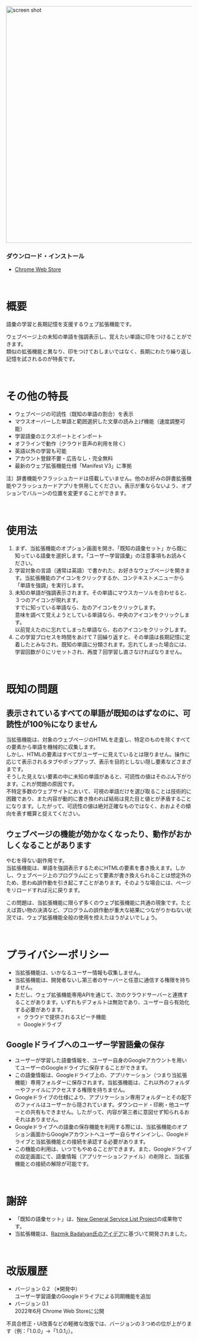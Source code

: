 <img src="https://user-images.githubusercontent.com/3040830/176997227-2e356070-1487-46d2-87e8-468aaf2862f1.png" alt="screen shot" width="640px"/>

### ダウンロード・インストール
- [Chrome Web Store](https://chrome.google.com/webstore/detail/carvewords/ihidmddjffcegbkfjhgkmijifjkammfl)

<br>

# 概要

語彙の学習と長期記憶を支援するウェブ拡張機能です。

ウェブページ上の未知の単語を強調表示し、覚えたい単語に印をつけることができます。  
類似の拡張機能と異なり、印をつけておしまいではなく、長期にわたり繰り返し記憶を試されるのが特長です。

<br>

# その他の特長

- ウェブページの可読性（既知の単語の割合）を表示
- マウスオーバーした単語と範囲選択した文章の読み上げ機能（速度調整可能）
- 学習語彙のエクスポートとインポート
- オフラインで動作（クラウド音声の利用を除く）
- 英語以外の学習も可能
- アカウント登録不要・広告なし・完全無料
- 最新のウェブ拡張機能仕様「Manifest V3」に準拠

注）辞書機能やフラッシュカードは搭載していません。他のお好みの辞書拡張機能やフラッシュカードアプリを併用してください。表示が重ならないよう、オプションでバルーンの位置を変更することができます。

<br>

# 使用法

1. まず、当拡張機能のオプション画面を開き、「既知の語彙セット」から既に知っている語彙を選択します。「ユーザー学習語彙」の注意事項もお読みください。
2. 学習対象の言語（通常は英語）で書かれた、お好きなウェブページを開きます。当拡張機能のアイコンをクリックするか、コンテキストメニューから「単語を強調」を実行します。
3. 未知の単語が強調表示されます。その単語にマウスカーソルを合わせると、３つのアイコンが現れます。  
すでに知っている単語なら、左のアイコンをクリックします。  
意味を調べて覚えようとしている単語なら、中央のアイコンをクリックします。  
以前覚えたのに忘れてしまった単語なら、右のアイコンをクリックします。
4. この学習プロセスを時間をあけて７回繰り返すと、その単語は長期記憶に定着したとみなされ、既知の単語に分類されます。忘れてしまった場合には、学習回数が０にリセットされ、再度７回学習し直さなければなりません。

<br>

# 既知の問題

## 表示されているすべての単語が既知のはずなのに、可読性が100％になりません

当拡張機能は、対象のウェブページのHTMLを走査し、特定のものを除くすべての要素から単語を機械的に収集します。  
しかし、HTMLの要素はすべてがユーザーに見えているとは限りません。操作に応じて表示されるタブやポップアップ、表示を目的としない隠し要素などさまざまです。  
そうした見えない要素の中に未知の単語があると、可読性の値はそのぶん下がります。これが問題の原因です。  
不特定多数のウェブサイトにおいて、可視の単語だけを選び取ることは技術的に困難であり、また内容が動的に書き換われば結局は見た目と値とが矛盾することになります。したがって、可読性の値は絶対正確なものではなく、おおよその傾向を表す概算と捉えてください。

## ウェブページの機能が効かなくなったり、動作がおかしくなることがあります

やむを得ない副作用です。  
当拡張機能は、単語を強調表示するためにHTMLの要素を書き換えます。しかし、ウェブページ上のプログラムにとって要素が書き換えられることは想定外のため、思わぬ誤作動を引き起こすことがあります。そのような場合には、ページをリロードすれば元に戻ります。  

この問題は、当拡張機能に限らず多くのウェブ拡張機能に共通の現象です。たとえば買い物の決済など、プログラムの誤作動が重大な結果につながりかねない状況では、ウェブ拡張機能全般の使用を控えたほうがよいでしょう。

<br>

# プライバシーポリシー

- 当拡張機能は、いかなるユーザー情報も収集しません。
- 当拡張機能は、開発者ないし第三者のサーバーと任意に通信する権限を持ちません。
- ただし、ウェブ拡張機能専用APIを通じて、次のクラウドサーバーと連携することがあります。いずれもデフォルトは無効であり、ユーザー自ら有効化する必要があります。
  - クラウドで提供されるスピーチ機能
  - Googleドライブ

## Googleドライブへのユーザー学習語彙の保存

- ユーザーが学習した語彙情報を、ユーザー自身のGoogleアカウントを用いてユーザーのGoogleドライブに保存することができます。
- この語彙情報は、Googleドライブ上の、アプリケーション（つまり当拡張機能）専用フォルダーに保存されます。当拡張機能は、これ以外のフォルダーやファイルにアクセスする権限を持ちません。
- Googleドライブの仕様により、アプリケーション専用フォルダーとその配下のファイルはユーザーから隠されています。ダウンロード・印刷・他ユーザーとの共有もできません。したがって、内容が第三者に意図せず知られるおそれはありません。
- Googleドライブへの語彙の保存機能を利用する際には、当拡張機能のオプション画面からGoogleアカウントへユーザー自らサインインし、Googleドライブと当拡張機能との接続を承認する必要があります。
- この機能の利用は、いつでもやめることができます。また、Googleドライブの設定画面にて、語彙情報（アプリケーションファイル）の削除と、当拡張機能との接続の解除が可能です。

<br>

# 謝辞

- 「既知の語彙セット」は、[New General Service List Project](https://www.newgeneralservicelist.org/)の成果物です。
- 当拡張機能は、[Razmik Badalyan氏のアイデア](https://razmikb.medium.com/comprehensible-reader-generator-9a881a497e2e)に基づいて開発されました。

<br>

# 改版履歴

- バージョン 0.2 （※開発中）  
ユーザー学習語彙のGoogleドライブによる同期機能を追加
- バージョン 0.1  
2022年6月 Chrome Web Storeに公開

不具合修正・UI改善などの軽微な改版では、バージョンの３つめの位が上がります（例：「1.0.0」→「1.0.1」）。

